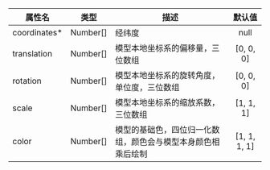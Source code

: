 | 属性名               |  类型   |  描述                     | 默认值 |
|  ------             | :----:  | ----                      |   :-----------:  |
| coordinates*        | Number[] | 经纬度            | null |
| translation         | Number[] | 模型本地坐标系的偏移量，三位数组               | [0, 0, 0] |
| rotation            | Number[] | 模型本地坐标系的旋转角度，单位度，三位数组      | [0, 0, 0] |
| scale               | Number[] | 模型本地坐标系的缩放系数，三位数组             | [1, 1, 1] |
| color               | Number[] | 模型的基础色，四位归一化数组，颜色会与模型本身颜色相乘后绘制    | [1, 1, 1, 1] |